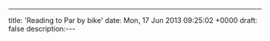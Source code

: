---
title: 'Reading to Par by bike'
date: Mon, 17 Jun 2013 09:25:02 +0000
draft: false
description:---

